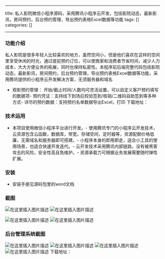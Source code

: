 
--- 
title:  私人影院微信小程序源码，采用腾讯小程序云开发，包括影院动态，最新影讯，房间预约，后台预约管理，导出预约表格Excel数据等功能 
tags: []
categories: [] 

---
### 功能介绍

私人影院是很多年轻人比较喜欢的地方，虽然空间小，但是他们喜欢在这样的空间里享受休闲的时光，通过提前预约订位，可以使商家和消费者节省时间，减少人力成本，大大方便业务的拓展，同时也保持私密性。本程序前后端完整代码包括影院动态，最新影讯，房间预约，后台预约管理，导出预约表格Excel数据等功能，采用腾讯提供的小程序云开发解决方案，无须服务器和域名
- 观影预约管理： 开始/截止时间/人数均可灵活设置，可以自定义客户预约填写的数据项- 预约凭证：支持线下到场后校验签到/核销/二维码自助签到等多种方式- 详尽的预约数据：支持预约名单数据导出Excel，打印
下载地址：

### 技术运用
- 本项目使用微信小程序平台进行开发。- 使用腾讯专门的小程序云开发技术，云资源包含云函数，数据库，带宽，存储空间，定时器等，资源配额价格低廉，无需域名和服务器即可搭建。- 小程序本身的即用即走，适合小工具的使用场景，也适合快速开发迭代。- 云开发技术采用腾讯内部链路，没有被黑客攻击的风险，安全性高且免维护。- 资源承载力可根据业务发展需要随时弹性扩展。
### 安装
- 安装手册见源码包里的word文档
### 截图

<img src="https://img-blog.csdnimg.cn/d233e4d78ade40e7864ed8441b0c3462.png" alt="在这里插入图片描述"> <img src="https://img-blog.csdnimg.cn/7ace87c800ce40b0862f29a254fd72b5.png" alt="在这里插入图片描述">

<img src="https://img-blog.csdnimg.cn/84b5b5e91c0c47c481ed6c058119e3a5.png" alt="在这里插入图片描述"> <img src="https://img-blog.csdnimg.cn/7424e853c14a43ac8b6f181fdb9942d1.png" alt="在这里插入图片描述">

### 后台管理系统截图

<img src="https://img-blog.csdnimg.cn/24efff0d58d64c439abadaef1ea7d84e.png" alt="在这里插入图片描述"> <img src="https://img-blog.csdnimg.cn/2409b269d6b34537ab597a483dad6eab.png" alt="在这里插入图片描述"> <img src="https://img-blog.csdnimg.cn/84f0e96a350f430ca984b447cf653fa7.png" alt="在这里插入图片描述"> <img src="https://img-blog.csdnimg.cn/705692dd664e4c35bc48566ad6ae929a.png" alt="在这里插入图片描述"> 下载地址：
